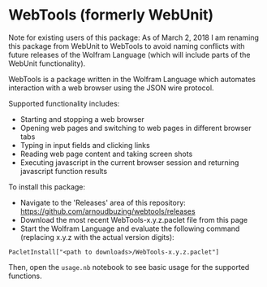 # WebTools (formerly WebUnit)

Note for existing users of this package: As of March 2, 2018 I am renaming this package from WebUnit to WebTools to avoid naming
conflicts with future releases of the Wolfram Language (which will include parts of the WebUnit functionality).

WebTools is a package written in the Wolfram Language which automates interaction with a web browser using the JSON wire protocol.

Supported functionality includes:

* Starting and stopping a web browser
* Opening web pages and switching to web pages in different browser tabs
* Typing in input fields and clicking links
* Reading web page content and taking screen shots
* Executing javascript in the current browser session and returning javascript function results

To install this package:

* Navigate to the 'Releases' area of this repository: https://github.com/arnoudbuzing/webtools/releases
* Download the most recent WebTools-x.y.z.paclet file from this page
* Start the Wolfram Language and evaluate the following command (replacing x.y.z with the actual version digits):

`PacletInstall["<path to downloads>/WebTools-x.y.z.paclet"]`

Then, open the `usage.nb` notebook to see basic usage for the supported functions.
